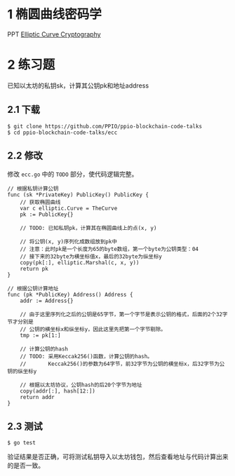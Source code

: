 # 1 椭圆曲线密码学

PPT [Elliptic Curve Cryptography](Elliptic_Curve_Cryptography.pdf)

# 2 练习题

已知以太坊的私钥sk，计算其公钥pk和地址address

## 2.1 下载

```
$ git clone https://github.com/PPIO/ppio-blockchain-code-talks
$ cd ppio-blockchain-code-talks/ecc
```

## 2.2 修改

修改 `ecc.go` 中的 `TODO` 部分，使代码逻辑完整。

```
// 根据私钥计算公钥
func (sk *PrivateKey) PublicKey() PublicKey {
	// 获取椭圆曲线
	var c elliptic.Curve = TheCurve
	pk := PublicKey{}

	// TODO: 已知私钥pk，计算其在椭圆曲线上的点(x, y)

	// 将公钥(x, y)序列化成数组放到pk中
	// 注意：此时pk是一个长度为65的byte数组，第一个byte为公钥类型：04
	// 接下来的32byte为横坐标值x，最后的32byte为纵坐标y
	copy(pk[:], elliptic.Marshal(c, x, y))
	return pk
}
```

```
// 根据公钥计算地址
func (pk *PublicKey) Address() Address {
	addr := Address{}

	// 由于这里序列化之后的公钥是65字节，第一个字节是表示公钥的格式，后面的2个32字节才分别是
	// 公钥的横坐标x和纵坐标y，因此这里先把第一个字节剔除。
	tmp := pk[1:]

	// 计算公钥的hash
	// TODO: 采用Keccak256()函数，计算公钥的hash。
	//       Keccak256()的参数为64字节，前32字节为公钥的横坐标x，后32字节为公钥的纵坐标y

	// 根据以太坊协议，公钥hash的后20个字节为地址
	copy(addr[:], hash[12:])
	return addr
}
```

## 2.3 测试

```
$ go test
```

验证结果是否正确，可将测试私钥导入以太坊钱包，然后查看地址与代码计算出来的是否一致。